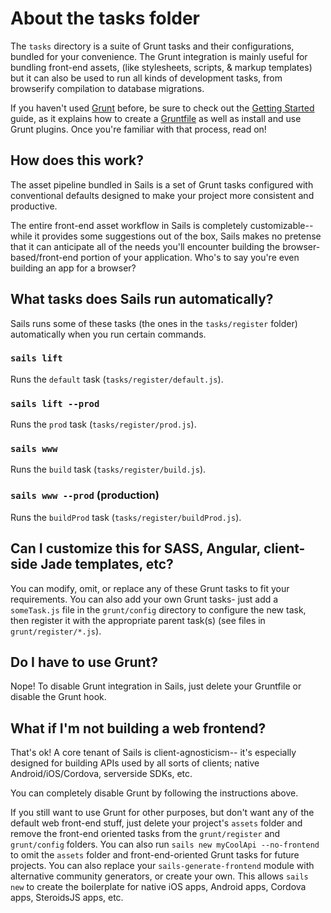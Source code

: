 # About the tasks folder

The `tasks` directory is a suite of Grunt tasks and their configurations, bundled for your convenience. The Grunt integration is mainly useful for bundling front-end assets, \(like stylesheets, scripts, & markup templates\) but it can also be used to run all kinds of development tasks, from browserify compilation to database migrations.

If you haven't used [Grunt](http://gruntjs.com/) before, be sure to check out the [Getting Started](http://gruntjs.com/getting-started) guide, as it explains how to create a [Gruntfile](http://gruntjs.com/sample-gruntfile) as well as install and use Grunt plugins. Once you're familiar with that process, read on!

## How does this work?

The asset pipeline bundled in Sails is a set of Grunt tasks configured with conventional defaults designed to make your project more consistent and productive.

The entire front-end asset workflow in Sails is completely customizable-- while it provides some suggestions out of the box, Sails makes no pretense that it can anticipate all of the needs you'll encounter building the browser-based/front-end portion of your application. Who's to say you're even building an app for a browser?

## What tasks does Sails run automatically?

Sails runs some of these tasks \(the ones in the `tasks/register` folder\) automatically when you run certain commands.

### `sails lift`

Runs the `default` task \(`tasks/register/default.js`\).

### `sails lift --prod`

Runs the `prod` task \(`tasks/register/prod.js`\).

### `sails www`

Runs the `build` task \(`tasks/register/build.js`\).

### `sails www --prod` \(production\)

Runs the `buildProd` task \(`tasks/register/buildProd.js`\).

## Can I customize this for SASS, Angular, client-side Jade templates, etc?

You can modify, omit, or replace any of these Grunt tasks to fit your requirements. You can also add your own Grunt tasks- just add a `someTask.js` file in the `grunt/config` directory to configure the new task, then register it with the appropriate parent task\(s\) \(see files in `grunt/register/*.js`\).

## Do I have to use Grunt?

Nope! To disable Grunt integration in Sails, just delete your Gruntfile or disable the Grunt hook.

## What if I'm not building a web frontend?

That's ok! A core tenant of Sails is client-agnosticism-- it's especially designed for building APIs used by all sorts of clients; native Android/iOS/Cordova, serverside SDKs, etc.

You can completely disable Grunt by following the instructions above.

If you still want to use Grunt for other purposes, but don't want any of the default web front-end stuff, just delete your project's `assets` folder and remove the front-end oriented tasks from the `grunt/register` and `grunt/config` folders. You can also run `sails new myCoolApi --no-frontend` to omit the `assets` folder and front-end-oriented Grunt tasks for future projects. You can also replace your `sails-generate-frontend` module with alternative community generators, or create your own. This allows `sails new` to create the boilerplate for native iOS apps, Android apps, Cordova apps, SteroidsJS apps, etc.

